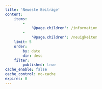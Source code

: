 ```yaml
---
title: 'Neueste Beiträge'
content:
    items:
        -
            '@page.children': /information
        -
            '@page.children': /neuigkeiten
    limit: 5
    order:
        by: date
        dir: desc
    filter:
        published: true
cache_enable: false
cache_control: no-cache
expires: 0
---
```


